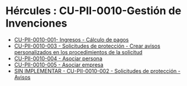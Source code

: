 # Hércules : CU\-PII\-0010\-Gestión de Invenciones



* [CU\-PII\-0010\-001\- Ingresos \- Cálculo de pagos](/hercules/sgi-sistema-de-gestion-de-investigacion/requisitos-y-analisis-funcional/analisis-funcional-sgi-hercules/pii-modulo-de-propiedad-industrial-e-intelectual/pii-casos-de-uso/cu-pii-0010-gestion-de-invenciones/cu-pii-0010-001-ingresos-calculo-de-pagos.md "/hercules/sgi-sistema-de-gestion-de-investigacion/requisitos-y-analisis-funcional/analisis-funcional-sgi-hercules/pii-modulo-de-propiedad-industrial-e-intelectual/pii-casos-de-uso/cu-pii-0010-gestion-de-invenciones/cu-pii-0010-001-ingresos-calculo-de-pagos.md")
* [CU\-PII\-0010\-003 \- Solicitudes de protección \- Crear avisos personalizados en los procedimientos de la solicitud](/hercules/sgi-sistema-de-gestion-de-investigacion/requisitos-y-analisis-funcional/analisis-funcional-sgi-hercules/pii-modulo-de-propiedad-industrial-e-intelectual/pii-casos-de-uso/cu-pii-0010-gestion-de-invenciones/cu-pii-0010-003-solicitudes-de-proteccion-crear-avisos-personalizados-en-los-procedimientos-de-la-solicitud.md "/hercules/sgi-sistema-de-gestion-de-investigacion/requisitos-y-analisis-funcional/analisis-funcional-sgi-hercules/pii-modulo-de-propiedad-industrial-e-intelectual/pii-casos-de-uso/cu-pii-0010-gestion-de-invenciones/cu-pii-0010-003-solicitudes-de-proteccion-crear-avisos-personalizados-en-los-procedimientos-de-la-solicitud.md")
* [CU\-PII\-0010\-004 \- Asociar persona](/hercules/sgi-sistema-de-gestion-de-investigacion/requisitos-y-analisis-funcional/analisis-funcional-sgi-hercules/pii-modulo-de-propiedad-industrial-e-intelectual/pii-casos-de-uso/cu-pii-0010-gestion-de-invenciones/cu-pii-0010-004-asociar-persona.md "/hercules/sgi-sistema-de-gestion-de-investigacion/requisitos-y-analisis-funcional/analisis-funcional-sgi-hercules/pii-modulo-de-propiedad-industrial-e-intelectual/pii-casos-de-uso/cu-pii-0010-gestion-de-invenciones/cu-pii-0010-004-asociar-persona.md")
* [CU\-PII\-0010\-005 \- Asociar empresa](/hercules/sgi-sistema-de-gestion-de-investigacion/requisitos-y-analisis-funcional/analisis-funcional-sgi-hercules/pii-modulo-de-propiedad-industrial-e-intelectual/pii-casos-de-uso/cu-pii-0010-gestion-de-invenciones/cu-pii-0010-005-asociar-empresa.md "/hercules/sgi-sistema-de-gestion-de-investigacion/requisitos-y-analisis-funcional/analisis-funcional-sgi-hercules/pii-modulo-de-propiedad-industrial-e-intelectual/pii-casos-de-uso/cu-pii-0010-gestion-de-invenciones/cu-pii-0010-005-asociar-empresa.md")
* [SIN IMPLEMENTAR \- CU\-PII\-0010\-002 \- Solicitudes de protección \- Avisos](/hercules/sgi-sistema-de-gestion-de-investigacion/requisitos-y-analisis-funcional/analisis-funcional-sgi-hercules/pii-modulo-de-propiedad-industrial-e-intelectual/pii-casos-de-uso/cu-pii-0010-gestion-de-invenciones/sin-implementar-cu-pii-0010-002-solicitudes-de-proteccion-avisos.md "/hercules/sgi-sistema-de-gestion-de-investigacion/requisitos-y-analisis-funcional/analisis-funcional-sgi-hercules/pii-modulo-de-propiedad-industrial-e-intelectual/pii-casos-de-uso/cu-pii-0010-gestion-de-invenciones/sin-implementar-cu-pii-0010-002-solicitudes-de-proteccion-avisos.md")




